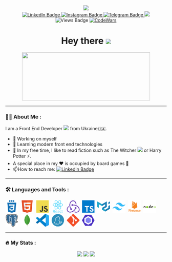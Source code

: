<div id="header" align="center">
  <img src="https://media.giphy.com/media/Y4ak9Ki2GZCbJxAnJD/giphy.gif" width="200"/>
  
  <div id="badges">
  <a href="https://www.linkedin.com/in/ihorcherniavskyi">
    <img src="https://img.shields.io/badge/LinkedIn-blue?style=for-the-badge&logo=linkedin&logoColor=white" alt="LinkedIn Badge"/>
  </a>
  <a href="https://www.instagram.com/f3anofficial">
    <img src="https://img.shields.io/badge/Instagram-white?style=for-the-badge&logo=instagram" alt="Instagram Badge"/>
  </a>
  <a href="https://t.me/f3anofficial">
    <img src="https://img.shields.io/badge/Telegram-blue?style=for-the-badge&logo=telegram&logoColor=white" alt="Telegram Badge"/>
  </a>
  <a href="mailto:cherniavskyiihor@gmail.com">
    <img src="https://img.shields.io/badge/Gmail-D14836?style=for-the-badge&logo=gmail&logoColor=white" />
  </a>
</div>
  <img src="https://komarev.com/ghpvc/?username=f3an&style=flat-square&color=blue" alt="Views Badge"/>
   <a href="https://www.codewars.com/users/f3an">
        <img src="https://www.codewars.com/users/f3an/badges/micro"
             title="CodeWars" alt="CodeWars"/>
   </a>
  <h1>
    Hey there
    <img src="https://media.giphy.com/media/hvRJCLFzcasrR4ia7z/giphy.gif" width="30px"/>
  </h1>

</div>


<div align="center" id="banner">
  <img src="https://media.giphy.com/media/eSwGh3YK54JKU/giphy.gif" width="400" height="150"/>
</div>


---
### 👨‍💻 About Me :
 I am a Front End Developer <img src="https://media.giphy.com/media/WUlplcMpOCEmTGBtBW/giphy.gif" width="30"> from Ukraine🇺🇦.
  - 🔭 Working on myself
  - 🌱 Learning modern front end technologies
  - 🗿 In my free time, I like to read fiction such as The Witcher <img src="https://i.pinimg.com/originals/3f/78/08/3f7808a419c74cd1eec609ce71b9fced.jpg" width="40"> or Harry Potter ⚡️.
  - A special place in my ❤️ is occupied by board games 🎲
  - :mailbox:How to reach me: [![Linkedin Badge](https://img.shields.io/badge/LinkedIn-blue?style=flat&logo=Linkedin&logoColor=white)](https://www.linkedin.com/in/ihorcherniavskyi)

---

### :hammer_and_wrench: Languages and Tools :
<div id="technologies">
  <img src="https://github.com/devicons/devicon/blob/master/icons/css3/css3-plain-wordmark.svg"  title="CSS3" alt="CSS" width="40" height="40"/>&nbsp;
  <img src="https://github.com/devicons/devicon/blob/master/icons/html5/html5-original.svg" title="HTML5" alt="HTML" width="40" height="40"/>&nbsp;
  <img src="https://github.com/devicons/devicon/blob/master/icons/javascript/javascript-original.svg" title="JavaScript" alt="JavaScript" width="40"    height="40"/>&nbsp;
  <img src="https://github.com/devicons/devicon/blob/master/icons/react/react-original-wordmark.svg" title="React" alt="React" width="40" height="40"/>&nbsp;
  <img src="https://github.com/devicons/devicon/blob/master/icons/redux/redux-original.svg" title="Redux" alt="Redux " width="40" height="40"/>&nbsp;
  <img src="https://github.com/devicons/devicon/blob/master/icons/typescript/typescript-original.svg" title="TypeScript" **alt="TypeScript" width="40" height="40"/>&nbsp;
  <img src="https://github.com/devicons/devicon/blob/master/icons/materialui/materialui-original.svg" title="Material UI" alt="Material UI" width="40" height="40"/>&nbsp;
  <img src="https://github.com/devicons/devicon/blob/master/icons/tailwindcss/tailwindcss-plain.svg" title="TailWindcss" **alt="TailWindcss" width="40" height="40"/>&nbsp;
  <img src="https://github.com/devicons/devicon/blob/master/icons/firebase/firebase-plain-wordmark.svg" title="Firebase" alt="Firebase" width="40" height="40"/>&nbsp;
  <img src="https://github.com/devicons/devicon/blob/master/icons/nodejs/nodejs-original-wordmark.svg" title="NodeJS" alt="NodeJS" width="40" height="40"/>&nbsp;
  <img src="https://github.com/devicons/devicon/blob/master/icons/postgresql/postgresql-original.svg" title="PostgreSQL" **alt="PostgreSQL" width="40" height="40"/>&nbsp;
  <img src="https://github.com/devicons/devicon/blob/master/icons/mongodb/mongodb-original.svg" title="MongoDB" **alt="MongoDB" width="40" height="40"/>&nbsp;
  <img src="https://github.com/devicons/devicon/blob/master/icons/vscode/vscode-original.svg" title="VScode" **alt="VSCode" width="40" height="40"/>&nbsp;
  <img src="https://github.com/devicons/devicon/blob/master/icons/yarn/yarn-original.svg" title="Yarn" **alt="Yarn" width="40" height="40"/>&nbsp;
  <img src="https://github.com/devicons/devicon/blob/master/icons/git/git-original.svg" title="Git" **alt="Git" width="40" height="40"/>&nbsp;
  <img src="https://github.com/devicons/devicon/blob/master/icons/eslint/eslint-original.svg" title="Eslint" **alt="Eslint" width="40" height="40"/>&nbsp;
</div>

---

### :fire: My Stats :
<div id="git-stats" align="center">
  <img src="http://github-readme-streak-stats.herokuapp.com?user=f3an&theme=dark&background=000000">
  <img src="https://github-readme-stats-git-masterrstaa-rickstaa.vercel.app/api?username=f3an&show_icons=true&theme=vision-friendly-dark">
  <img src="https://github-readme-stats-git-masterrstaa-rickstaa.vercel.app/api/top-langs/?username=f3an&layout=compact&theme=vision-friendly-dark">
</div>
